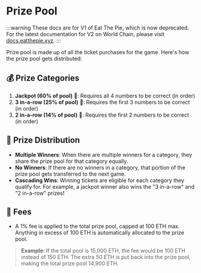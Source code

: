 # Prize Pool

:::warning
These docs are for V1 of Eat The Pie, which is now deprecated. For the latest documentation for V2 on World Chain, please visit [docs.eatthepie.xyz](https://docs.eatthepie.xyz).
:::

Prize pool is made up of all the ticket purchases for the game. Here's how the prize pool gets distributed:

## 💰 Prize Categories

1. **Jackpot (60% of pool)** 🌟: Requires all 4 numbers to be correct (in order)
2. **3 in-a-row (25% of pool)** 🥈: Requires the first 3 numbers to be correct (in order)
3. **2 in-a-row (14% of pool)** 🥉: Requires the first 2 numbers to be correct (in order)

## 🧮 Prize Distribution

- **Multiple Winners**: When there are multiple winners for a category, they share the prize pool for that category equally.
- **No Winners**: If there are no winners in a category, that portion of the prize pool gets transferred to the next game.
- **Cascading Wins**: Winning tickets are eligible for each category they qualify for. For example, a jackpot winner also wins the "3 in-a-row" and "2 in-a-row" prizes!

## 💸 Fees

- A 1% fee is applied to the total prize pool, capped at 100 ETH max. Anything in excess of 100 ETH is automatically allocated to the prize pool.

> **Example**: If the total pool is 15,000 ETH, the fee would be 100 ETH instead of 150 ETH. The extra 50 ETH is put back into the prize pool, making the total prize pool 14,900 ETH.

